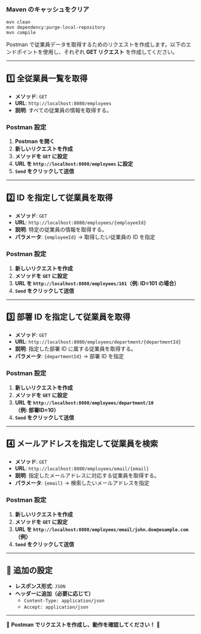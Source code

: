 
### Maven のキャッシュをクリア
```console
mvn clean
mvn dependency:purge-local-repository
mvn compile
```

Postman で従業員データを取得するためのリクエストを作成します。以下のエンドポイントを使用し、それぞれ **GET リクエスト** を作成してください。

---

## **1️⃣ 全従業員一覧を取得**
- **メソッド**: `GET`
- **URL**: `http://localhost:8080/employees`
- **説明**: すべての従業員の情報を取得する。

### **Postman 設定**
1. **Postman を開く**
2. **新しいリクエストを作成**
3. **メソッドを `GET` に設定**
4. **URL を `http://localhost:8080/employees` に設定**
5. **`Send` をクリックして送信**

---

## **2️⃣ ID を指定して従業員を取得**
- **メソッド**: `GET`
- **URL**: `http://localhost:8080/employees/{employeeId}`
- **説明**: 特定の従業員の情報を取得する。
- **パラメータ**: `{employeeId}` → 取得したい従業員の ID を指定

### **Postman 設定**
1. **新しいリクエストを作成**
2. **メソッドを `GET` に設定**
3. **URL を `http://localhost:8080/employees/101`（例: ID=101 の場合）**
4. **`Send` をクリックして送信**

---

## **3️⃣ 部署 ID を指定して従業員を取得**
- **メソッド**: `GET`
- **URL**: `http://localhost:8080/employees/department/{departmentId}`
- **説明**: 指定した部署 ID に属する従業員を取得する。
- **パラメータ**: `{departmentId}` → 部署 ID を指定

### **Postman 設定**
1. **新しいリクエストを作成**
2. **メソッドを `GET` に設定**
3. **URL を `http://localhost:8080/employees/department/10`（例: 部署ID=10）**
4. **`Send` をクリックして送信**

---

## **4️⃣ メールアドレスを指定して従業員を検索**
- **メソッド**: `GET`
- **URL**: `http://localhost:8080/employees/email/{email}`
- **説明**: 指定したメールアドレスに対応する従業員を取得する。
- **パラメータ**: `{email}` → 検索したいメールアドレスを指定

### **Postman 設定**
1. **新しいリクエストを作成**
2. **メソッドを `GET` に設定**
3. **URL を `http://localhost:8080/employees/email/john.doe@example.com`（例）**
4. **`Send` をクリックして送信**

---

## **📌 追加の設定**
- **レスポンス形式**: `JSON`
- **ヘッダーに追加（必要に応じて）**
  - `Content-Type: application/json`
  - `Accept: application/json`

---

🚀 **Postman でリクエストを作成し、動作を確認してください！** 🎯